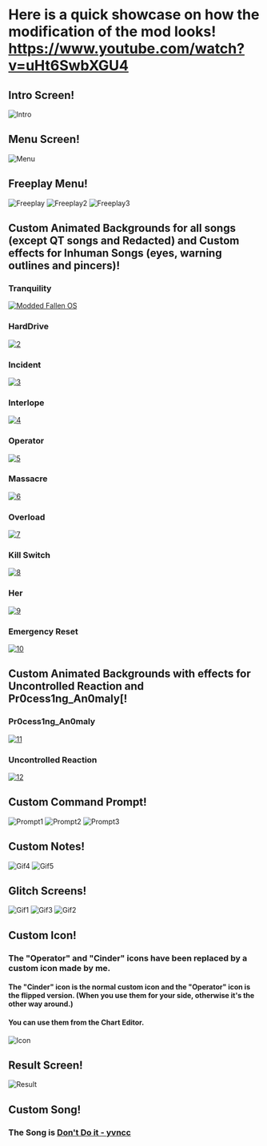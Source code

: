 # Here is a quick showcase on how the modification of the mod looks! https://www.youtube.com/watch?v=uHt6SwbXGU4

## Intro Screen!

![Intro](https://i.imgur.com/rR2OLiz.png)

## Menu Screen!

![Menu](https://i.imgur.com/q6bxcTw.png)

## Freeplay Menu!

![Freeplay](https://i.imgur.com/X7teWSE.png)
![Freeplay2](https://i.imgur.com/zxROg1o.png)
![Freeplay3](https://i.imgur.com/9UN5oo1.png)

## Custom Animated Backgrounds for all songs (except QT songs and Redacted) and Custom effects for Inhuman Songs (eyes, warning outlines and pincers)!

### Tranquility
[![Modded Fallen OS](https://img.youtube.com/vi/2iYuK9oBIgQ/0.jpg)](https://www.youtube.com/watch?v=2iYuK9oBIgQ "Modded FallenOS")
### HardDrive
[![2](https://img.youtube.com/vi/x09qaOuX7Jc/0.jpg)](https://www.youtube.com/watch?v=x09qaOuX7Jc)
### Incident
[![3](https://img.youtube.com/vi/pisoAFcd8C4/0.jpg)](https://www.youtube.com/watch?v=pisoAFcd8C4)
### Interlope
[![4](https://img.youtube.com/vi/g-Ay71xwHw4/0.jpg)](https://www.youtube.com/watch?v=g-Ay71xwHw4)
### Operator
[![5](https://img.youtube.com/vi/wx7nnl5daZo/0.jpg)](https://www.youtube.com/watch?v=wx7nnl5daZo)
### Massacre
[![6](https://img.youtube.com/vi/D_6vT1vc_4Y/0.jpg)](https://www.youtube.com/watch?v=D_6vT1vc_4Y)
### Overload
[![7](https://img.youtube.com/vi/hRWjHYjOaBA/0.jpg)](https://www.youtube.com/watch?v=hRWjHYjOaBA)
### Kill Switch
[![8](https://img.youtube.com/vi/sLcXeV7_Q_M/0.jpg)](https://www.youtube.com/watch?v=sLcXeV7_Q_M)
### Her
[![9](https://img.youtube.com/vi/dDDgsblm0e0/0.jpg)](https://www.youtube.com/watch?v=dDDgsblm0e0)
### Emergency Reset
[![10](https://img.youtube.com/vi/HoRuIX4ghcA/0.jpg)](https://www.youtube.com/watch?v=HoRuIX4ghcA)

## Custom Animated Backgrounds with effects for Uncontrolled Reaction and Pr0cess1ng_An0maly[!

### Pr0cess1ng_An0maly
[![11](https://img.youtube.com/vi/uhx-6L5uk48/0.jpg)](https://youtube.com/watch?v=uhx-6L5uk48)
### Uncontrolled Reaction
[![12](https://img.youtube.com/vi/Q_MuDZnp8jI/0.jpg)](https://www.youtube.com/watch?v=Q_MuDZnp8jI)

## Custom Command Prompt!

![Prompt1](https://i.imgur.com/fuxpFmW.png)
![Prompt2](https://i.imgur.com/JLVty9E.png)
![Prompt3](https://i.imgur.com/vxnx6CG.png)

## Custom Notes!

![Gif4](https://github.com/AsteroidNote/Modded-FallenOS/blob/main/!media/gif4.gif?raw=true)
![Gif5](https://github.com/AsteroidNote/Modded-FallenOS/blob/main/!media/gif5.gif?raw=true)

## Glitch Screens!

![Gif1](https://github.com/AsteroidNote/Modded-FallenOS/blob/main/!media/gif1.gif?raw=true)
![Gif3](https://github.com/AsteroidNote/Modded-FallenOS/blob/main/!media/gif3.gif?raw=true)
![Gif2](https://github.com/AsteroidNote/Modded-FallenOS/blob/main/!media/gif2.gif?raw=true)

## Custom Icon!

### The "Operator" and "Cinder" icons have been replaced by a custom icon made by me.
#### The "Cinder" icon is the normal custom icon and the "Operator" icon is the flipped version. (When you use them for your side, otherwise it's the other way around.)
#### You can use them from the Chart Editor.

![Icon](https://i.imgur.com/A1EEWAx.png)

## Result Screen!

![Result](https://i.imgur.com/FEln6Sh.png)

## Custom Song!
### The Song is [Don't Do it - yvncc](https://www.youtube.com/watch?v=JZQX-wLVgog)
